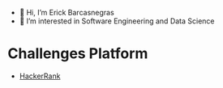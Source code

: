 - 👋 Hi, I’m Erick Barcasnegras
- 👀 I’m interested in Software Engineering and Data Science

# Challenges Platform
- [HackerRank](https://www.hackerrank.com/thebluengineer)
